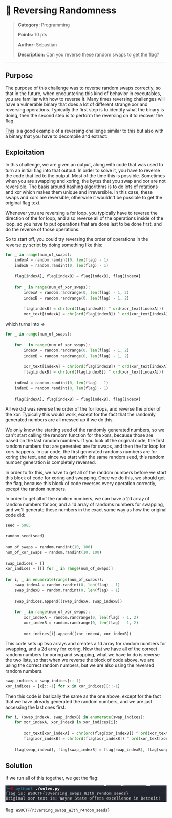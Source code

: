 # 🏴 Reversing Randomness

> **Category:** Programming
>
> **Points:** 10 pts
>
> **Author:** Sebastian
>
> **Description:** Can you reverse these random swaps to get the flag?

---

## Purpose

The purpose of this challenge was to reverse random swaps correctly, so that in the future, when encountering this kind of behavior in executables, you are familiar with how to reverse it. Many times reversing challenges will have a vulnerable binary that does a lot of different strange xor and reversing operations. Typically the first step is to identify what the binary is doing, then the second step is to perform the reversing on it to recover the flag.

[This](https://7rocky.github.io/en/ctf/htb-challenges/reversing/alien-saboteaur/) is a good example of a reversing challenge similar to this but also with a binary that you have to decompile and extract:


## Exploitation

In this challenge, we are given an output, along with code that was used to turn an initial flag into that output. In order to solve it, you have to reverse the code that led to the output. Most of the time this is possible. Sometimes when you are swapping and xoring, the bytes that you swap and xor are not reversible. The basis around hashing algorithms is to do lots of rotations and xor which makes them unique and irreversible. In this case, these swaps and xors are reversible, otherwise it wouldn't be possible to get the original flag text.

Whenever you are reversing a for loop, you typically have to reverse the direction of the for loop, and also reverse all of the operations inside of the loop, so you have to put operations that are done last to be done first, and do the reverse of those operations.

So to start off, you could try reversing the order of operations in the reverse.py script by doing something like this:

```py
for _ in range(num_of_swaps):
    indexA = random.randint(0, len(flag) - 1)
    indexB = random.randint(0, len(flag) - 1)

    flag[indexA], flag[indexB] = flag[indexB], flag[indexA]

    for _ in range(num_of_xor_swaps):
        indexA = random.randrange(0, len(flag) - 1, 2)
        indexB = random.randrange(0, len(flag) - 1, 2)

        flag[indexB] = chr(ord(flag[indexB]) ^ ord(xor_text[indexA]))
        xor_text[indexA] = chr(ord(flag[indexB]) ^ ord(xor_text[indexA]))
```

which turns into ->

```py
for _ in range(num_of_swaps):

    for _ in range(num_of_xor_swaps):
        indexA = random.randrange(0, len(flag) - 1, 2)
        indexB = random.randrange(0, len(flag) - 1, 2)

        xor_text[indexA] = chr(ord(flag[indexB]) ^ ord(xor_text[indexA]))
        flag[indexB] = chr(ord(flag[indexB]) ^ ord(xor_text[indexA]))

    indexA = random.randint(0, len(flag) - 1)
    indexB = random.randint(0, len(flag) - 1)

    flag[indexA], flag[indexB] = flag[indexB], flag[indexA]
```

All we did was reverse the order of the for loops, and reverse the order of the xor. Typically this would work, except for the fact that the randomly generated numbers are all messed up if we do this.

We only know the starting seed of the randomly generated numbers, so we can't start calling the random function for the xors, because those are based on the last random numbers. If you look at the original code, the first random numbers that are generated are for swaps, and then the for loop for xors happens. In our code, the first generated randoms numbers are for xoring the text, and since we start with the same random seed, this random number generation is completely reversed.

In order to fix this, we have to get all of the random numbers before we start this block of code for xoring and swapping. Once we do this, we should get the flag, because this block of code reverses every operation correctly, except the random numbers.

In order to get all of the random numbers, we can have a 2d array of random numbers for xor, and a 1d array of randoms numbers for swapping, and we'll generate these numbers in the exact same way as how the original code did:

```py
seed = 5985

random.seed(seed)

num_of_swaps = random.randint(10, 100)
num_of_xor_swaps = random.randint(10, 100)

swap_indices = []
xor_indices = [[] for _ in range(num_of_swaps)]

for i, _ in enumerate(range(num_of_swaps)):
    swap_indexA = random.randint(0, len(flag) - 1)
    swap_indexB = random.randint(0, len(flag) - 1)

    swap_indices.append((swap_indexA, swap_indexB))

    for _ in range(num_of_xor_swaps):
        xor_indexA = random.randrange(0, len(flag) - 1, 2)
        xor_indexB = random.randrange(0, len(flag) - 1, 2)

        xor_indices[i].append((xor_indexA, xor_indexB))
```

This code sets up two arrays and creates a 1d array for random numbers for swapping, and a 2d array for xoring. Now that we have all of the correct random numbers for xoring and swapping, what we have to do is reverse the two lists, so that when we reverse the block of code above, we are using the correct random numbers, but we are also using the reversed random numbers.

```py
swap_indices = swap_indices[::-1]
xor_indices = [x[::-1] for x in xor_indices][::-1]

```

Then this code is basically the same as the one above, except for the fact that we have already generated the random numbers, and we are just accessing the last ones first.

```py
for i, (swap_indexA, swap_indexB) in enumerate(swap_indices):
    for xor_indexA, xor_indexB in xor_indices[i]:
        
        xor_text[xor_indexA] = chr(ord(flag[xor_indexB]) ^ ord(xor_text[xor_indexA]))
        flag[xor_indexB] = chr(ord(flag[xor_indexB]) ^ ord(xor_text[xor_indexA]))
        
    flag[swap_indexA], flag[swap_indexB] = flag[swap_indexB], flag[swap_indexA]
```

## Solution

If we run all of this together, we get the flag:

![Solution](./Solution.png)

flag: ```WSUCTF{r3versing_swaps_WIth_r4ndom_seeds}```